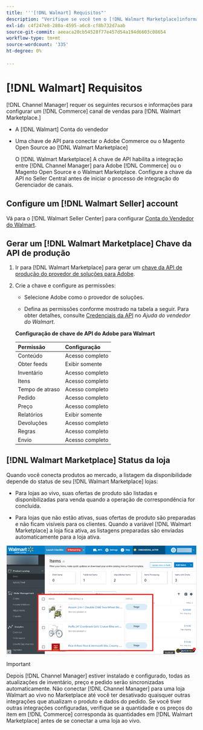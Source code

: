 ```yaml
---
title: '''[!DNL Walmart] Requisitos"'
description: "Verifique se você tem o [!DNL Walmart Marketplace]informações e recursos para integrar com o Gerenciador de Canais."
exl-id: c4f247e8-280a-4595-a6c8-cf8b732d7aab
source-git-commit: aeeaca20cb54528f77e457d54a194d6603c08654
workflow-type: tm+mt
source-wordcount: '335'
ht-degree: 0%

---
```


# [!DNL Walmart] Requisitos

[!DNL Channel Manager] requer os seguintes recursos e informações para configurar um [!DNL Commerce] canal de vendas para [!DNL Walmart Marketplace.]

* A [!DNL Walmart] Conta do vendedor

* Uma chave de API para conectar o Adobe Commerce ou o Magento Open Source ao [!DNL Walmart Marketplace]

   O [!DNL Walmart Marketplace] A chave de API habilita a integração entre [!DNL Channel Manager] para Adobe [!DNL Commerce] ou o Magento Open Source e o Walmart Marketplace. Configure a chave da API no Seller Central antes de iniciar o processo de integração do Gerenciador de canais.

## Configure um [!DNL Walmart Seller] account

Vá para o [!DNL Walmart Seller Center] para configurar [Conta do Vendedor do Walmart](https://seller.walmart.com/signup?q=&amp;origin=solution_provider&amp;src=0014M00001zivMp).

## Gerar um [!DNL Walmart Marketplace] Chave da API de produção

1. Ir para [!DNL Walmart Marketplace] para gerar um [chave da API de produção do provedor de soluções para Adobe](https://developer.walmart.com/#preloginModal?redirectUri=https%3A%2F%2Fdeveloper.walmart.com%2Faccount%2FgenerateKey).

1. Crie a chave e configure as permissões:

   * Selecione Adobe como o provedor de soluções.

   * Defina as permissões conforme mostrado na tabela a seguir. Para obter detalhes, consulte [Credenciais da API](https://sellerhelp.walmart.com/seller/s/guide?article=000006422) no _Ajuda do vendedor do Walmart_.

   **Configuração de chave de API do Adobe para Walmart**

   | **Permissão** | **Configuração** |
   |----------------|-------------|
   | Conteúdo | Acesso completo |
   | Obter feeds | Exibir somente |
   | Inventário | Acesso completo |
   | Itens | Acesso completo |
   | Tempo de atraso | Acesso completo |
   | Pedido | Acesso completo |
   | Preço | Acesso completo |
   | Relatórios | Exibir somente |
   | Devoluções | Acesso completo |
   | Regras | Acesso completo |
   | Envio | Acesso completo |

## [!DNL Walmart Marketplace] Status da loja

Quando você conecta produtos ao mercado, a listagem da disponibilidade depende do status de seu [!DNL Walmart Marketplace] lojas:

* Para lojas ao vivo, suas ofertas de produto são listadas e disponibilizadas para venda quando a operação de correspondência for concluída.

* Para lojas que não estão ativas, suas ofertas de produto são preparadas e não ficam visíveis para os clientes. Quando a variável [!DNL Walmart Marketplace] a loja fica ativa, as listagens preparadas são enviadas automaticamente para a loja ativa.

![[!DNL Walmart Seller Central] produtos preparados](assets/walmart-seller-central-staged.png)

>[!IMPORTANT]
>
>Depois [!DNL Channel Manager] estiver instalado e configurado, todas as atualizações de inventário, preço e pedido serão sincronizadas automaticamente. Não conectar [!DNL Channel Manager] para uma loja Walmart ao vivo no Marketplace até você ter desativado quaisquer outras integrações que atualizam o produto e dados do pedido. Se você tiver outras integrações configuradas, verifique se a quantidade e os preços do item em [!DNL Commerce] corresponda às quantidades em [!DNL Walmart Marketplace] antes de se conectar a uma loja ao vivo.

